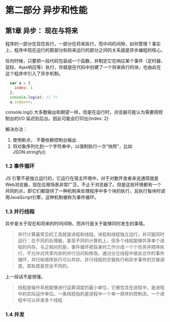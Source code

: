 # 第二部分 异步和性能

## 第1章 异步： 现在与将来

程序的一部分在现在执行，一部分在将来执行，而中间的间隙，如何管理？事实上，程序中现在运行的那部分和将来运行的部分之间的关系就是异步编程的核心。

任何时候，只要把一段代码包装成一个函数，并制定它在响应某个事件（定时器、鼠标、Ajax响应等）执行，你就是在代码中创建了一个将来执行的块，也由此在这个程序中引入了异步机制。

```js
  var a = {
    index: 1
  };
  console.log(a); // ??
  a.index++;
```

console.log() 大多数输出和期望一样，但是在运行时，浏览器可能认为需要把控制台的I/O 延迟到后台。因此可能会打印出{index: 2}

解决办法：

1. 使用断点， 不要依赖控制台输出
2. 将对象序列化到一个字符串中，以强制执行一次“快照”，比如 JSON.stringfy()

### 1.2 事件循环

JS 引擎不是独立运行的，它运行在宿主环境中，对于对数开发者来说通常就是Web浏览器，现在应用场景非常广泛，不止于浏览器了。但是这些环境都有一个共同的点，即它们都提供了一种机制来处理程序中多个块的执行，且执行每块时调用JavaScript引擎，这种机制被称为事件循环。

### 1.3 并行线程

异步是关于现在和将来的时间间隙，而并行是关于能够同时发生的事情。

> 并行计算最常见的工具就是进程和线程。进程和线程独立运行，并可能同时运行：在不同的处理器，甚至不同的计算机上，但多个线程能够共享单个进程的内存。与之相对的是，事件循环把自身的工作分成一个个任务并顺序执行，不允许对共享内存的并行访问和修改。通过分立线程中彼此合作的事件循环，并行和顺序执行可以共存。并行线程的交替执行和异步事件的交替调度，其粒度是完全不同的。

上一段话不是很懂。

> 线程是操作系统能够进行运算调度的最小单位，它被包含在进程中，是进程中的实际运作单位。一条线程指的是进程中一个单一顺序的控制流，一个进程中可以并发多个线程 

### 1.4 并发

